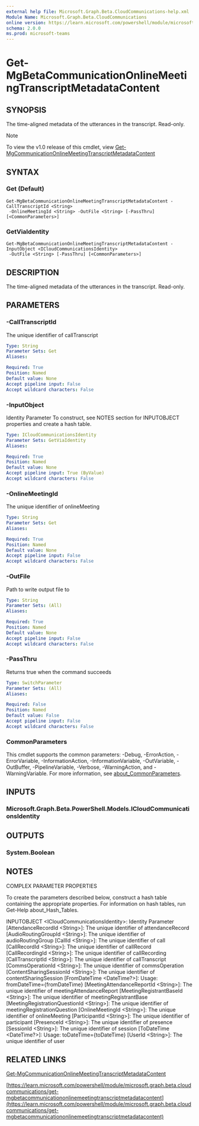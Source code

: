 ```yaml
---
external help file: Microsoft.Graph.Beta.CloudCommunications-help.xml
Module Name: Microsoft.Graph.Beta.CloudCommunications
online version: https://learn.microsoft.com/powershell/module/microsoft.graph.beta.cloudcommunications/get-mgbetacommunicationonlinemeetingtranscriptmetadatacontent
schema: 2.0.0
ms.prod: microsoft-teams
---
```


# Get-MgBetaCommunicationOnlineMeetingTranscriptMetadataContent

## SYNOPSIS
The time-aligned metadata of the utterances in the transcript.
Read-only.

> [!NOTE]
> To view the v1.0 release of this cmdlet, view [Get-MgCommunicationOnlineMeetingTranscriptMetadataContent](/powershell/module/Microsoft.Graph.CloudCommunications/Get-MgCommunicationOnlineMeetingTranscriptMetadataContent?view=graph-powershell-1.0)

## SYNTAX

### Get (Default)
```
Get-MgBetaCommunicationOnlineMeetingTranscriptMetadataContent -CallTranscriptId <String>
 -OnlineMeetingId <String> -OutFile <String> [-PassThru] [<CommonParameters>]
```

### GetViaIdentity
```
Get-MgBetaCommunicationOnlineMeetingTranscriptMetadataContent -InputObject <ICloudCommunicationsIdentity>
 -OutFile <String> [-PassThru] [<CommonParameters>]
```

## DESCRIPTION
The time-aligned metadata of the utterances in the transcript.
Read-only.

## PARAMETERS

### -CallTranscriptId
The unique identifier of callTranscript

```yaml
Type: String
Parameter Sets: Get
Aliases:

Required: True
Position: Named
Default value: None
Accept pipeline input: False
Accept wildcard characters: False
```

### -InputObject
Identity Parameter
To construct, see NOTES section for INPUTOBJECT properties and create a hash table.

```yaml
Type: ICloudCommunicationsIdentity
Parameter Sets: GetViaIdentity
Aliases:

Required: True
Position: Named
Default value: None
Accept pipeline input: True (ByValue)
Accept wildcard characters: False
```

### -OnlineMeetingId
The unique identifier of onlineMeeting

```yaml
Type: String
Parameter Sets: Get
Aliases:

Required: True
Position: Named
Default value: None
Accept pipeline input: False
Accept wildcard characters: False
```

### -OutFile
Path to write output file to

```yaml
Type: String
Parameter Sets: (All)
Aliases:

Required: True
Position: Named
Default value: None
Accept pipeline input: False
Accept wildcard characters: False
```

### -PassThru
Returns true when the command succeeds

```yaml
Type: SwitchParameter
Parameter Sets: (All)
Aliases:

Required: False
Position: Named
Default value: False
Accept pipeline input: False
Accept wildcard characters: False
```

### CommonParameters
This cmdlet supports the common parameters: -Debug, -ErrorAction, -ErrorVariable, -InformationAction, -InformationVariable, -OutVariable, -OutBuffer, -PipelineVariable, -Verbose, -WarningAction, and -WarningVariable. For more information, see [about_CommonParameters](http://go.microsoft.com/fwlink/?LinkID=113216).

## INPUTS

### Microsoft.Graph.Beta.PowerShell.Models.ICloudCommunicationsIdentity
## OUTPUTS

### System.Boolean
## NOTES
COMPLEX PARAMETER PROPERTIES

To create the parameters described below, construct a hash table containing the appropriate properties.
For information on hash tables, run Get-Help about_Hash_Tables.

INPUTOBJECT \<ICloudCommunicationsIdentity\>: Identity Parameter
  \[AttendanceRecordId \<String\>\]: The unique identifier of attendanceRecord
  \[AudioRoutingGroupId \<String\>\]: The unique identifier of audioRoutingGroup
  \[CallId \<String\>\]: The unique identifier of call
  \[CallRecordId \<String\>\]: The unique identifier of callRecord
  \[CallRecordingId \<String\>\]: The unique identifier of callRecording
  \[CallTranscriptId \<String\>\]: The unique identifier of callTranscript
  \[CommsOperationId \<String\>\]: The unique identifier of commsOperation
  \[ContentSharingSessionId \<String\>\]: The unique identifier of contentSharingSession
  \[FromDateTime \<DateTime?\>\]: Usage: fromDateTime={fromDateTime}
  \[MeetingAttendanceReportId \<String\>\]: The unique identifier of meetingAttendanceReport
  \[MeetingRegistrantBaseId \<String\>\]: The unique identifier of meetingRegistrantBase
  \[MeetingRegistrationQuestionId \<String\>\]: The unique identifier of meetingRegistrationQuestion
  \[OnlineMeetingId \<String\>\]: The unique identifier of onlineMeeting
  \[ParticipantId \<String\>\]: The unique identifier of participant
  \[PresenceId \<String\>\]: The unique identifier of presence
  \[SessionId \<String\>\]: The unique identifier of session
  \[ToDateTime \<DateTime?\>\]: Usage: toDateTime={toDateTime}
  \[UserId \<String\>\]: The unique identifier of user

## RELATED LINKS
[Get-MgCommunicationOnlineMeetingTranscriptMetadataContent](/powershell/module/Microsoft.Graph.CloudCommunications/Get-MgCommunicationOnlineMeetingTranscriptMetadataContent?view=graph-powershell-1.0)

[https://learn.microsoft.com/powershell/module/microsoft.graph.beta.cloudcommunications/get-mgbetacommunicationonlinemeetingtranscriptmetadatacontent](https://learn.microsoft.com/powershell/module/microsoft.graph.beta.cloudcommunications/get-mgbetacommunicationonlinemeetingtranscriptmetadatacontent)


